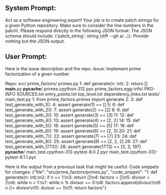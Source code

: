 System Prompt:
----------------
Act as a software engineering expert! Your job is to create patch strings for a given Python repository. Make sure to consider the line numbers in the patch!.
Please respond directly in the following JSON format: The JSON schema should include: {'patch_string': string (diff --git a/...)}. Provide nothing but the JSON output.

User Prompt:
--------------
Here is the issue description and the repo.
Issue:
Implement prime factorization of a given number

Repo:
src/
    prime_factors/
        primes.py
            1: def generate(n: int):
            2:     return []
        __main__.py
        __pycache__/
            primes.cpython-312.pyc
    prime_factors.egg-info/
        PKG-INFO
        SOURCES.txt
        entry_points.txt
        top_level.txt
        dependency_links.txt
tests/
    main_test.py
        1: from prime_factors.primes import generate
        2: 
        3: def test_generate_with_1():
        4:     assert generate(1) == []
        5: 
        6: def test_generate_with_2():
        7:     assert generate(2) == [2]
        8: 
        9: def test_generate_with_3():
        10:     assert generate(3) == [3]
        11: 
        12: def test_generate_with_4():
        13:     assert generate(4) == [2, 2]
        14: 
        15: def test_generate_with_5():
        16:     assert generate(5) == [5]
        17: 
        18: def test_generate_with_6():
        19:     assert generate(6) == [2, 3]
        20: 
        21: def test_generate_with_7():
        22:     assert generate(7) == [7]
        23: 
        24: def test_generate_with_8():
        25:     assert generate(8) == [2, 2, 2]
        26: 
        27: def test_generate_with_1773():
        28:     assert generate(1773) == [3, 3, 197]
    __pycache__/
        main_test.cpython-312-pytest-8.0.2.pyc
        main_test.cpython-312-pytest-8.1.1.pyc

Here is the output from a previous task that might be useful:
Code snippets for changes: {"file": "src/prime_factors/primes.py", "code_snippet": "1: def generate(n: int):\n2:     if n == 1:\n3:         return []\n4:     factors = []\n5:     divisor = 2\n6:     while n > 1:\n7:         while n % divisor == 0:\n8:             factors.append(divisor)\n9:             n //= divisor\n10:         divisor += 1\n11:     return factors"}
